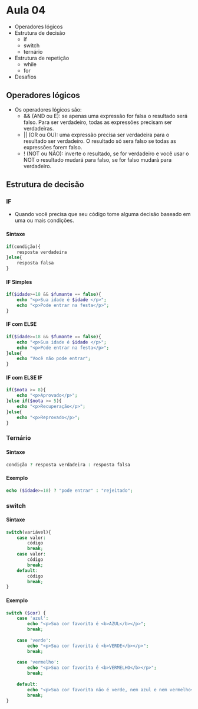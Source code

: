 # Aula 04
- Operadores lógicos
- Estrutura de decisão
    - if
    - switch
    - ternário
- Estrutura de repetição
    - while
    - for
- Desafios

## Operadores lógicos
- Os operadores lógicos são:
    - && (AND ou E): se apenas uma expressão for falsa o resultado será falso. Para ser verdadeiro, todas as expressões precisam ser verdadeiras.
    - || (OR ou OU): uma expressão precisa ser verdadeira para o resultado ser verdadeiro. O resultado só sera falso se todas as expressões forem falso.
    - ! (NOT ou NÃO): inverte o resultado, se for verdadeiro e você usar o NOT o resultado mudará para falso, se for falso mudará para verdadeiro.

## Estrutura de decisão
### IF
- Quando você precisa que seu código tome alguma decisão baseado em uma ou mais condições.
#### Sintaxe
```php
if(condição){
    resposta verdadeira
}else{
    resposta falsa
}
```

#### IF Simples
```php
if($idade>=18 && $fumante == false){
    echo "<p>Sua idade é $idade </p>";
    echo "<p>Pode entrar na festa</p>";
}
```

#### IF com ELSE
```php
if($idade>=18 && $fumante == false){
    echo "<p>Sua idade é $idade </p>";
    echo "<p>Pode entrar na festa</p>";
}else{
    echo "Você não pode entrar";
}
```

#### IF com ELSE IF
```php
if($nota >= 8){
    echo "<p>Aprovado</p>";
}else if($nota >= 5){
    echo "<p>Recuperação</p>";
}else{
    echo "<p>Reprovado</p>";
}
```

### Ternário
#### Sintaxe
```php
condição ? resposta verdadeira : resposta falsa
```

#### Exemplo
```php
echo ($idade>=18) ? "pode entrar" : "rejeitado";
```

### switch
#### Sintaxe
```php
switch(variável){
    case valor:
        código
        break;
    case valor:
        código
        break;
    default: 
        código
        break;
}
```

#### Exemplo
```php
switch ($cor) {
    case 'azul':
        echo "<p>Sua cor favorita é <b>AZUL</b></p>";
        break;
    
    case 'verde':
        echo "<p>Sua cor favorita é <b>VERDE</b></p>";
        break;
    
    case 'vermelho':
        echo "<p>Sua cor favorita é <b>VERMELHO</b></p>";
        break;
        
    default:
        echo "<p>Sua cor favorita não é verde, nem azul e nem vermelho</p>";
        break;
}
```
